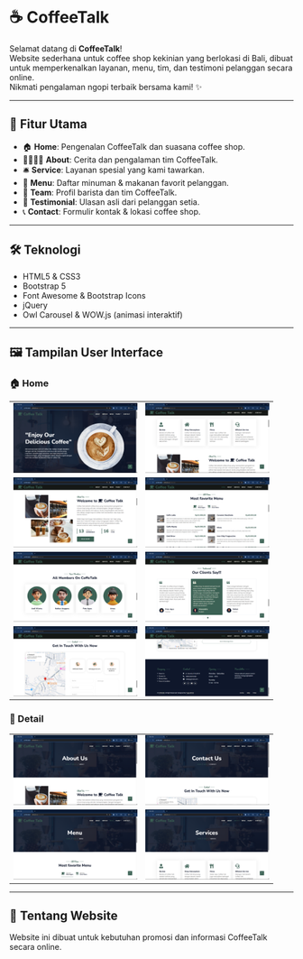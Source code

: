 # ☕ CoffeeTalk

Selamat datang di **CoffeeTalk**!  
Website sederhana untuk coffee shop kekinian yang berlokasi di Bali, dibuat untuk memperkenalkan layanan, menu, tim, dan testimoni pelanggan secara online.  
Nikmati pengalaman ngopi terbaik bersama kami! ✨

---

## 🚀 Fitur Utama

- 🏠 **Home**: Pengenalan CoffeeTalk dan suasana coffee shop.
- 👨‍👩‍👧‍👦 **About**: Cerita dan pengalaman tim CoffeeTalk.
- 🛎️ **Service**: Layanan spesial yang kami tawarkan.
- 🍰 **Menu**: Daftar minuman & makanan favorit pelanggan.
- 👥 **Team**: Profil barista dan tim CoffeeTalk.
- 💬 **Testimonial**: Ulasan asli dari pelanggan setia.
- 📞 **Contact**: Formulir kontak & lokasi coffee shop.

---

## 🛠️ Teknologi

- HTML5 & CSS3
- Bootstrap 5
- Font Awesome & Bootstrap Icons
- jQuery
- Owl Carousel & WOW.js (animasi interaktif)

---

## 🖼️ Tampilan User Interface

### 🏠 Home

<table>
  <tr>
    <td><img src="img/screenshot/home-1.png" alt="Home 1" width="220" /></td>
    <td><img src="img/screenshot/home-2.png" alt="Home 2" width="220" /></td>
  </tr>
  <tr>
    <td><img src="img/screenshot/home-3.png" alt="Home 3" width="220" /></td>
    <td><img src="img/screenshot/home-4.png" alt="Home 4" width="220" /></td>
  </tr>
  <tr>
    <td><img src="img/screenshot/home-5.png" alt="Home 5" width="220" /></td>
    <td><img src="img/screenshot/home-6.png" alt="Home 6" width="220" /></td>
  </tr>
  <tr>
    <td><img src="img/screenshot/home-7.png" alt="Home 7" width="220" /></td>
    <td><img src="img/screenshot/home-8.png" alt="Home 8" width="220" /></td>
  </tr>
</table>

### 📄 Detail

<table>
  <tr>
    <td><img src="img/screenshot/detail-about.png" alt="Detail About" width="220" /></td>
    <td><img src="img/screenshot/detail-contact.png" alt="Detail Contact" width="220" /></td>
  </tr>
  <tr>
    <td><img src="img/screenshot/detail-menu.png" alt="Detail Menu" width="220" /></td>
    <td><img src="img/screenshot/detail-service.png" alt="Detail Service" width="220" /></td>
  </tr>
</table>

---

## 📢 Tentang Website

Website ini dibuat untuk kebutuhan promosi dan informasi CoffeeTalk secara online.
